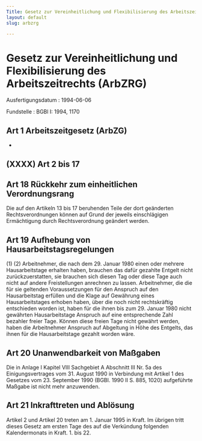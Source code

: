 ```yaml
---
Title: Gesetz zur Vereinheitlichung und Flexibilisierung des Arbeitszeitrechts
layout: default
slug: arbzrg

---
```


# Gesetz zur Vereinheitlichung und Flexibilisierung des Arbeitszeitrechts (ArbZRG)

Ausfertigungsdatum
:   1994-06-06

Fundstelle
:   BGBl I: 1994, 1170



## Art 1 Arbeitszeitgesetz (ArbZG)

-


## (XXXX) Art 2 bis 17



## Art 18 Rückkehr zum einheitlichen Verordnungsrang

Die auf den Artikeln 13 bis 17 beruhenden Teile der dort geänderten
Rechtsverordnungen können auf Grund der jeweils einschlägigen
Ermächtigung durch Rechtsverordnung geändert werden.


## Art 19 Aufhebung von Hausarbeitstagsregelungen

(1)
(2) Arbeitnehmer, die nach dem 29. Januar 1980 einen oder mehrere
Hausarbeitstage erhalten haben, brauchen das dafür gezahlte Entgelt
nicht zurückzuerstatten, sie brauchen sich diesen Tag oder diese Tage
auch nicht auf andere Freistellungen anrechnen zu lassen.
Arbeitnehmer, die die für sie geltenden Voraussetzungen für den
Anspruch auf den Hausarbeitstag erfüllen und die Klage auf Gewährung
eines Hausarbeitstages erhoben haben, über die noch nicht
rechtskräftig entschieden worden ist, haben für die ihnen bis zum 29.
Januar 1980 nicht gewährten Hausarbeitstage Anspruch auf eine
entsprechende Zahl bezahler freier Tage. Können diese freien Tage
nicht gewährt werden, haben die Arbeitnehmer Anspruch auf Abgeltung in
Höhe des Entgelts, das ihnen für die Hausarbeitstage gezahlt worden
wäre.


## Art 20 Unanwendbarkeit von Maßgaben

Die in Anlage I Kapitel VIII Sachgebiet A Abschnitt III Nr. 5a des
Einigungsvertrages vom 31. August 1990 in Verbindung mit Artikel 1 des
Gesetzes vom 23. September 1990 (BGBl. 1990 II S. 885, 1020)
aufgeführte Maßgabe ist nicht mehr anzuwenden.


## Art 21 Inkrafttreten und Ablösung

Artikel 2 und Artikel 20 treten am 1. Januar 1995 in Kraft. Im übrigen
tritt dieses Gesetz am ersten Tage des auf die Verkündung folgenden
Kalendermonats in Kraft.
1\. bis 22.

